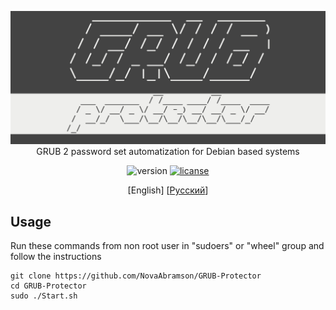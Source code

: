 <p align="center">
  <img src="doc/logo-header.png" alt="GRUB 2 password set"><br>
  GRUB 2 password set automatization for Debian based systems

</p>

<p align="center">
  <img src="https://img.shields.io/badge/Release-1.0-brightgreen.svg" alt="version">
  <a href="https://firtreelicense.firtreeuniversity.education"><img src="https://img.shields.io/badge/License-FTL-blue" alt="licanse"></a>
</p>

<p align="center">
  [English]
  [<a href="doc/README-ru.md">Русский</a>]
</p> 

## Usage
Run these commands from non root user in "sudoers" or "wheel" group and follow the instructions

    git clone https://github.com/NovaAbramson/GRUB-Protector
    cd GRUB-Protector
    sudo ./Start.sh
